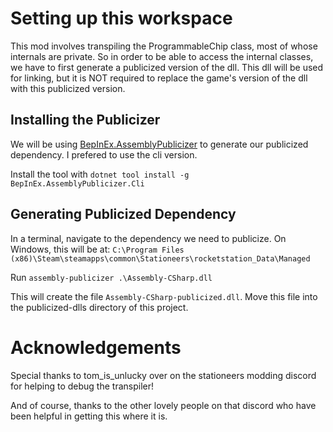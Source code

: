 # Setting up this workspace

This mod involves transpiling the ProgrammableChip class, most of whose internals are private. So in order to 
be able to access the internal classes, we have to first generate a publicized version of the dll. This dll 
will be used for linking, but it is NOT required to replace the game's version of the dll with this publicized 
version.

## Installing the Publicizer

We will be using [BepInEx.AssemblyPublicizer](https://github.com/BepInEx/BepInEx.AssemblyPublicizer/tree/master) 
to generate our publicized dependency. I prefered to use the cli version.

Install the tool with `dotnet tool install -g BepInEx.AssemblyPublicizer.Cli`

## Generating Publicized Dependency

In a terminal, navigate to the dependency we need to publicize. On Windows, this will be at:
`C:\Program Files (x86)\Steam\steamapps\common\Stationeers\rocketstation_Data\Managed`

Run `assembly-publicizer .\Assembly-CSharp.dll`

This will create the file `Assembly-CSharp-publicized.dll`. Move this file into the publicized-dlls directory of 
this project.

# Acknowledgements
Special thanks to tom_is_unlucky over on the stationeers modding discord for helping to debug the transpiler!

And of course, thanks to the other lovely people on that discord who have been helpful in getting this where it is.